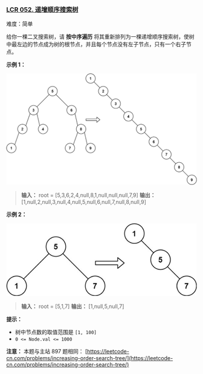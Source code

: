 ### [LCR 052. 递增顺序搜索树](https://leetcode.cn/problems/NYBBNL/)

难度：简单

给你一棵二叉搜索树，请 **按中序遍历** 将其重新排列为一棵递增顺序搜索树，使树中最左边的节点成为树的根节点，并且每个节点没有左子节点，只有一个右子节点。

**示例 1：**

![](./assets/img/Question0052_01.jpg)

> **输入：** root = [5,3,6,2,4,null,8,1,null,null,null,7,9]
> **输出：** [1,null,2,null,3,null,4,null,5,null,6,null,7,null,8,null,9]

**示例 2：**

![](./assets/img/Question0052_02.jpg)

> **输入：** root = [5,1,7]
> **输出：** [1,null,5,null,7]

**提示：**

- 树中节点数的取值范围是 `[1, 100]`
- `0 <= Node.val <= 1000`

**注意：** 本题与主站 897 题相同： [https://leetcode-cn.com/problems/increasing-order-search-tree/](https://leetcode-cn.com/problems/increasing-order-search-tree/)
